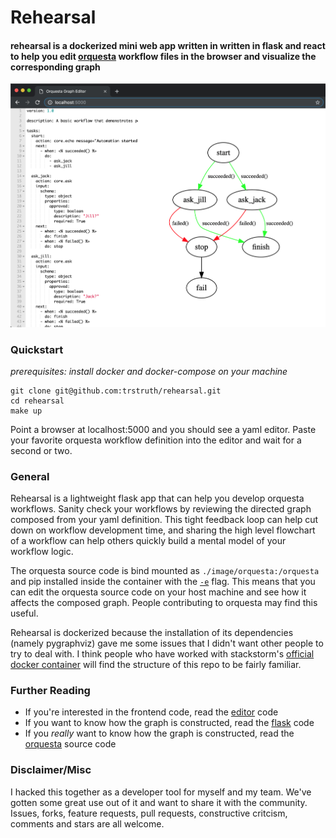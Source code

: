 # Rehearsal
#### rehearsal is a dockerized mini web app written in written in flask and react to help you edit [orquesta](https://github.com/StackStorm/orquesta) workflow files in the browser and visualize the corresponding graph
![rehearsal screenshot](rehearsal-screenshot.png)

### Quickstart
*prerequisites: install docker and docker-compose on your machine*
```
git clone git@github.com:trstruth/rehearsal.git
cd rehearsal
make up
```
Point a browser at localhost:5000 and you should see a yaml editor.  Paste your favorite orquesta workflow definition into the editor and wait for a second or two.

### General
Rehearsal is a lightweight flask app that can help you develop orquesta workflows.  Sanity check your workflows by reviewing the directed graph composed from your yaml definition.  This tight feedback loop can help cut down on workflow development time, and sharing the high level flowchart of a workflow can help others quickly build a mental model of your workflow logic.


The orquesta source code is bind mounted as `./image/orquesta:/orquesta` and pip installed inside the container with the [`-e`](https://pip.pypa.io/en/stable/reference/pip_install/#editable-installs) flag.  This means that you can edit the orquesta source code on your host machine and see how it affects the composed graph.  People contributing to orquesta may find this useful.

Rehearsal is dockerized because the installation of its dependencies (namely pygraphviz) gave me some issues that I didn't want other people to try to deal with.  I think people who have worked with stackstorm's [official docker container](https://github.com/StackStorm/st2-docker/) will find the structure of this repo to be fairly familiar.

### Further Reading
- If you're interested in the frontend code, read the [editor](https://github.com/trstruth/rehearsal/blob/master/image/web/src/Editor.jsx) code
- If you want to know how the graph is constructed, read the [flask](https://github.com/trstruth/rehearsal/blob/master/image/web/app.py) code
- If you *really* want to know how the graph is constructed, read the [orquesta](https://github.com/StackStorm/orquesta) source code

### Disclaimer/Misc
I hacked this together as a developer tool for myself and my team.  We've gotten some great use out of it and want to share it with the community.  Issues, forks, feature requests, pull requests, constructive critcism, comments and stars are all welcome.
